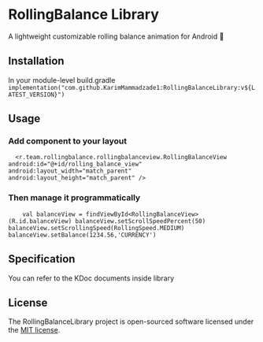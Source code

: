 # RollingBalance Library

A lightweight customizable rolling balance animation for Android 🎯


## Installation

In your module-level build.gradle
`implementation("com.github.KarimMammadzade1:RollingBalanceLibrary:v${LATEST_VERSION}")`

## Usage

### Add component to your layout
`  <r.team.rollingbalance.rollingbalanceview.RollingBalanceView
      android:id="@+id/rolling_balance_view"
      android:layout_width="match_parent"
      android:layout_height="match_parent" />`
### Then manage it programmatically
`    val balanceView = findViewById<RollingBalanceView>(R.id.balanceView)
    balanceView.setScrollSpeedPercent(50)
    balanceView.setScrollingSpeed(RollingSpeed.MEDIUM)
    balanceView.setBalance(1234.56,'CURRENCY')`

## Specification

You can refer to the KDoc documents inside library


## License

The RollingBalanceLibrary project is open-sourced software licensed under the [MIT license](https://opensource.org/licenses/MIT).